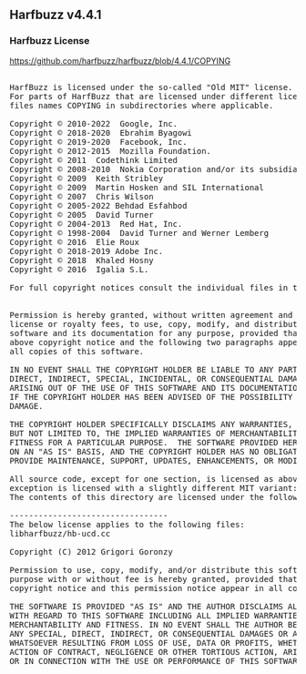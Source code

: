 ## Harfbuzz v4.4.1

### Harfbuzz License

https://github.com/harfbuzz/harfbuzz/blob/4.4.1/COPYING

<pre>

HarfBuzz is licensed under the so-called "Old MIT" license.  Details follow.
For parts of HarfBuzz that are licensed under different licenses see individual
files names COPYING in subdirectories where applicable.

Copyright © 2010-2022  Google, Inc.
Copyright © 2018-2020  Ebrahim Byagowi
Copyright © 2019-2020  Facebook, Inc.
Copyright © 2012-2015  Mozilla Foundation.
Copyright © 2011  Codethink Limited
Copyright © 2008-2010  Nokia Corporation and/or its subsidiary(-ies)
Copyright © 2009  Keith Stribley
Copyright © 2009  Martin Hosken and SIL International
Copyright © 2007  Chris Wilson
Copyright © 2005-2022 Behdad Esfahbod
Copyright © 2005  David Turner
Copyright © 2004-2013  Red Hat, Inc.
Copyright © 1998-2004  David Turner and Werner Lemberg
Copyright © 2016  Elie Roux <elie.roux@telecom-bretagne.eu>
Copyright © 2018-2019 Adobe Inc.
Copyright © 2018  Khaled Hosny
Copyright © 2016  Igalia S.L.

For full copyright notices consult the individual files in the package.


Permission is hereby granted, without written agreement and without
license or royalty fees, to use, copy, modify, and distribute this
software and its documentation for any purpose, provided that the
above copyright notice and the following two paragraphs appear in
all copies of this software.

IN NO EVENT SHALL THE COPYRIGHT HOLDER BE LIABLE TO ANY PARTY FOR
DIRECT, INDIRECT, SPECIAL, INCIDENTAL, OR CONSEQUENTIAL DAMAGES
ARISING OUT OF THE USE OF THIS SOFTWARE AND ITS DOCUMENTATION, EVEN
IF THE COPYRIGHT HOLDER HAS BEEN ADVISED OF THE POSSIBILITY OF SUCH
DAMAGE.

THE COPYRIGHT HOLDER SPECIFICALLY DISCLAIMS ANY WARRANTIES, INCLUDING,
BUT NOT LIMITED TO, THE IMPLIED WARRANTIES OF MERCHANTABILITY AND
FITNESS FOR A PARTICULAR PURPOSE.  THE SOFTWARE PROVIDED HEREUNDER IS
ON AN "AS IS" BASIS, AND THE COPYRIGHT HOLDER HAS NO OBLIGATION TO
PROVIDE MAINTENANCE, SUPPORT, UPDATES, ENHANCEMENTS, OR MODIFICATIONS.

All source code, except for one section, is licensed as above. The one
exception is licensed with a slightly different MIT variant:
The contents of this directory are licensed under the following terms:

---------------------------------
The below license applies to the following files:
libharfbuzz/hb-ucd.cc

Copyright (C) 2012 Grigori Goronzy <greg@kinoho.net>

Permission to use, copy, modify, and/or distribute this software for any
purpose with or without fee is hereby granted, provided that the above
copyright notice and this permission notice appear in all copies.

THE SOFTWARE IS PROVIDED "AS IS" AND THE AUTHOR DISCLAIMS ALL WARRANTIES
WITH REGARD TO THIS SOFTWARE INCLUDING ALL IMPLIED WARRANTIES OF
MERCHANTABILITY AND FITNESS. IN NO EVENT SHALL THE AUTHOR BE LIABLE FOR
ANY SPECIAL, DIRECT, INDIRECT, OR CONSEQUENTIAL DAMAGES OR ANY DAMAGES
WHATSOEVER RESULTING FROM LOSS OF USE, DATA OR PROFITS, WHETHER IN AN
ACTION OF CONTRACT, NEGLIGENCE OR OTHER TORTIOUS ACTION, ARISING OUT OF
OR IN CONNECTION WITH THE USE OR PERFORMANCE OF THIS SOFTWARE.

</pre>

